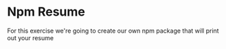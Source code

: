 # Npm Resume

For this exercise we're going to create our own npm package that will print out your resume
